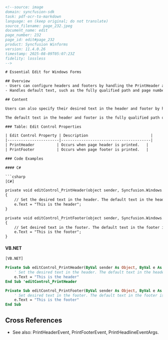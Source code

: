 ```html
<!--source: image
domain: syncfusion-sdk
task: pdf-ocr-to-markdown
language: en (keep original; do not translate)
source_filename: page_232.jpeg
document_name: edit
page_number: 232
page_id: edit#page_232
product: Syncfusion Winforms
version: 11.4.0.26
timestamp: 2025-08-09T05:07:23Z
fidelity: lossless
-->

# Essential Edit for Windows Forms

## Overview
- Users can configure headers and footers by handling the PrintHeader and PrintFooter events.
- Handles default text, such as the fully qualified path and page number, for headers and footers.

## Content

Users can also specify their desired text in the header and footer by handling the PrintHeader and PrintFooter events.

The default text in the header and footer is the fully qualified path of the file including the file name and page number respectively.

### Table: Edit Control Properties

| Edit Control Property | Description                            |
|-----------------------|----------------------------------------|
| PrintHeader          | Occurs when page header is printed.   |
| PrintFooter          | Occurs when page footer is printed.   |

### Code Examples

#### C#

```csharp
[C#]

private void editControl_PrintHeader(object sender, Syncfusion.Windows.Forms.Edit.PrintHeadlineEventArgs e)
{
    // Set the desired text in the header. The default text in the header is the full path and the name of the file.
    e.Text = "This is the header";
}

private void editControl_PrintFooter(object sender, Syncfusion.Windows.Forms.Edit.PrintHeadlineEventArgs e)
{
    // Set desired text in the footer. The default text in the footer is the page number.
    e.Text = "This is the footer";
}
```

#### VB.NET

```vb
[VB.NET]

Private Sub editControl_PrintHeader(ByVal sender As Object, ByVal e As Syncfusion.Windows.Forms.Edit.PrintHeadlineEventArgs) Handles EditControl.PrintHeader
    ' Set the desired text in the header. The default text in the header is the full path and the name of the file.
    e.Text = "This is the header"
End Sub 'editControl_PrintHeader

Private Sub editControl_PrintFooter(ByVal sender As Object, ByVal e As Syncfusion.Windows.Forms.Edit.PrintHeadlineEventArgs) Handles EditControl.PrintFooter
    ' Set desired text in the footer. The default text in the footer is the page number.
    e.Text = "This is the footer"
End Sub
```

## Cross References
- See also: PrintHeaderEvent, PrintFooterEvent, PrintHeadlineEventArgs.

<!-- tags: [Syncfusion Winforms, PrintHeader, PrintFooter, PrintHeadlineEventArgs] keywords: [headers, footers, text, file path, page number, default text, event handling, essential edit, windows forms] -->
```